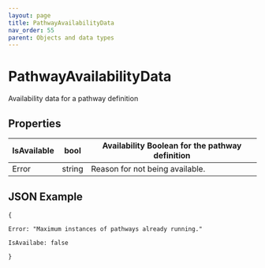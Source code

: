 ```yaml
---
layout: page
title: PathwayAvailabilityData
nav_order: 55
parent: Objects and data types
---
```


# PathwayAvailabilityData

Availability data for a pathway definition

## Properties

| IsAvailable | bool | Availability Boolean for the pathway definition |
| --- | --- | --- |
| Error | string | Reason for not being available. |

## JSON Example

```
{

Error: "Maximum instances of pathways already running."

IsAvailabe: false

}
```
